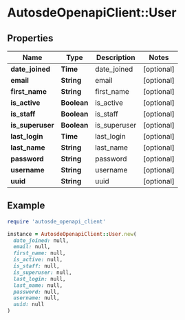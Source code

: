 # AutosdeOpenapiClient::User

## Properties

| Name | Type | Description | Notes |
| ---- | ---- | ----------- | ----- |
| **date_joined** | **Time** | date_joined | [optional] |
| **email** | **String** | email | [optional] |
| **first_name** | **String** | first_name | [optional] |
| **is_active** | **Boolean** | is_active | [optional] |
| **is_staff** | **Boolean** | is_staff | [optional] |
| **is_superuser** | **Boolean** | is_superuser | [optional] |
| **last_login** | **Time** | last_login | [optional] |
| **last_name** | **String** | last_name | [optional] |
| **password** | **String** | password | [optional] |
| **username** | **String** | username | [optional] |
| **uuid** | **String** | uuid | [optional] |

## Example

```ruby
require 'autosde_openapi_client'

instance = AutosdeOpenapiClient::User.new(
  date_joined: null,
  email: null,
  first_name: null,
  is_active: null,
  is_staff: null,
  is_superuser: null,
  last_login: null,
  last_name: null,
  password: null,
  username: null,
  uuid: null
)
```

